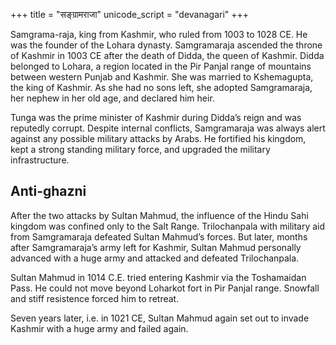+++
title = "सङ्ग्रामराजा"
unicode_script = "devanagari"
+++


Samgrama-raja, king from Kashmir, who ruled from 1003 to 1028 CE. He was the founder of the Lohara dynasty. Samgramaraja ascended the throne of Kashmir in 1003 CE after the death of Didda, the queen of Kashmir. Didda belonged to Lohara, a region located in the Pir Panjal range of mountains between western Punjab and Kashmir. She was married to Kshemagupta, the king of Kashmir. As she had no sons left, she adopted Samgramaraja, her nephew in her old age, and declared him heir.

Tunga was the prime minister of Kashmir during Didda’s reign and was reputedly corrupt. Despite internal conflicts, Samgramaraja was always alert against any possible military attacks by Arabs. He fortified his kingdom, kept a strong standing military force, and upgraded the military infrastructure.

## Anti-ghazni
After the two attacks by Sultan Mahmud, the influence of the Hindu Sahi kingdom was confined only to the Salt Range. Trilochanpala with military aid from Samgramaraja defeated Sultan Mahmud’s forces. But later, months after Samgramaraja’s army left for Kashmir, Sultan Mahmud personally advanced with a huge army and attacked and defeated Trilochanpala. 

Sultan Mahmud in 1014 C.E. tried entering Kashmir via the Toshamaidan Pass. He could not move beyond Loharkot fort in Pir Panjal range. Snowfall and stiff resistence forced him to retreat.

Seven years later, i.e. in 1021 CE, Sultan Mahmud again set out to invade Kashmir with a huge army and failed again.

